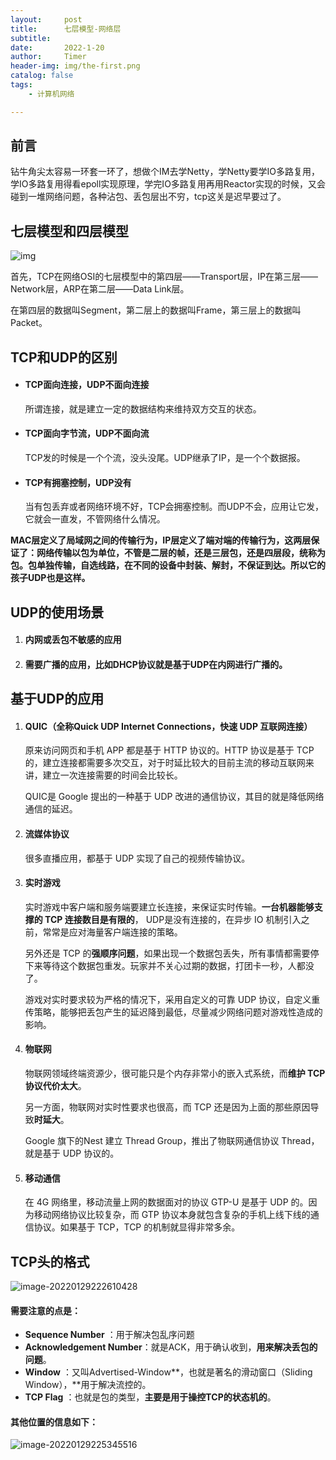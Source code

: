 ```yaml
---
layout:     post
title:      七层模型-网络层
subtitle:   
date:       2022-1-20
author:     Timer
header-img: img/the-first.png
catalog: false
tags:
    - 计算机网络

---
```






## 前言

钻牛角尖太容易一环套一环了，想做个IM去学Netty，学Netty要学IO多路复用，学IO多路复用得看epoll实现原理，学完IO多路复用再用Reactor实现的时候，又会碰到一堆网络问题，各种沾包、丢包层出不穷，tcp这关是迟早要过了。



## 七层模型和四层模型

![img](https://gitee.com/timerizaya/timer-pic/raw/master/img/v2-2d62ba265be486cb94ab531912aa3b9c_720w.jpg)

首先，TCP在网络OSI的七层模型中的第四层——Transport层，IP在第三层——Network层，ARP在第二层——Data Link层。

在第四层的数据叫Segment，第二层上的数据叫Frame，第三层上的数据叫Packet。



## TCP和UDP的区别

- #### TCP面向连接，UDP不面向连接

  所谓连接，就是建立一定的数据结构来维持双方交互的状态。

- #### TCP面向字节流，UDP不面向流

  TCP发的时候是一个个流，没头没尾。UDP继承了IP，是一个个数据报。

- #### TCP有拥塞控制，UDP没有

  当有包丢弃或者网络环境不好，TCP会拥塞控制。而UDP不会，应用让它发，它就会一直发，不管网络什么情况。

**MAC层定义了局域网之间的传输行为，IP层定义了端对端的传输行为，这两层保证了：网络传输以包为单位，不管是二层的帧，还是三层包，还是四层段，统称为包。包单独传输，自选线路，在不同的设备中封装、解封，不保证到达。所以它的孩子UDP也是这样。**



## UDP的使用场景

1. #### 内网或丢包不敏感的应用

2. #### 需要广播的应用，比如DHCP协议就是基于UDP在内网进行广播的。



## 基于UDP的应用

1. #### QUIC（全称Quick UDP Internet Connections，快速 UDP 互联网连接）

   原来访问网页和手机 APP 都是基于 HTTP 协议的。HTTP 协议是基于 TCP 的，建立连接都需要多次交互，对于时延比较大的目前主流的移动互联网来讲，建立一次连接需要的时间会比较长。

   QUIC是 Google 提出的一种基于 UDP 改进的通信协议，其目的就是降低网络通信的延迟。

2. #### 流媒体协议

   很多直播应用，都基于 UDP 实现了自己的视频传输协议。

3. #### 实时游戏

   实时游戏中客户端和服务端要建立长连接，来保证实时传输。**一台机器能够支撑的 TCP 连接数目是有限的**， UDP是没有连接的，在异步 IO 机制引入之前，常常是应对海量客户端连接的策略。

   另外还是 TCP 的**强顺序问题**，如果出现一个数据包丢失，所有事情都需要停下来等待这个数据包重发。玩家并不关心过期的数据，打团卡一秒，人都没了。

   游戏对实时要求较为严格的情况下，采用自定义的可靠 UDP 协议，自定义重传策略，能够把丢包产生的延迟降到最低，尽量减少网络问题对游戏性造成的影响。

4. #### 物联网

   物联网领域终端资源少，很可能只是个内存非常小的嵌入式系统，而**维护 TCP 协议代价太大**。

   另一方面，物联网对实时性要求也很高，而 TCP 还是因为上面的那些原因导致**时延大**。

   Google 旗下的Nest 建立 Thread Group，推出了物联网通信协议 Thread，就是基于 UDP 协议的。

5. #### 移动通信

   在 4G 网络里，移动流量上网的数据面对的协议 GTP-U 是基于 UDP 的。因为移动网络协议比较复杂，而 GTP 协议本身就包含复杂的手机上线下线的通信协议。如果基于 TCP，TCP 的机制就显得非常多余。



















## TCP头的格式

![image-20220129222610428](https://gitee.com/timerizaya/timer-pic/raw/master/img/image-20220129222610428.png)

#### 需要注意的点是：

- **Sequence Number** ：用于解决包乱序问题
- **Acknowledgement Number**：就是ACK，用于确认收到，**用来解决丢包的问题**。
- **Window** ：又叫Advertised-Window**，也就是著名的滑动窗口（Sliding Window），**用于解决流控的。
- **TCP Flag** ：也就是包的类型，**主要是用于操控TCP的状态机的**。

#### 其他位置的信息如下：

![image-20220129225345516](https://gitee.com/timerizaya/timer-pic/raw/master/img/image-20220129225345516.png)





















